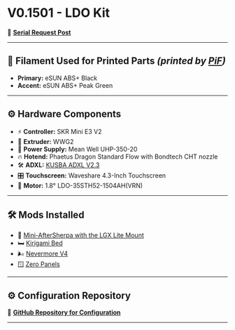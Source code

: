 # **V0.1501 - LDO Kit**

🔗 [**Serial Request Post**](https://www.reddit.com/r/voroncorexy/comments/t4m0zk/voron_v01_serial_request_spitzbirne328668)

---

## 🧵 **Filament Used for Printed Parts** *(printed by [PiF](https://pif.voron.dev/))*
- **Primary:** eSUN ABS+ Black
- **Accent:** eSUN ABS+ Peak Green

---

## ⚙️ **Hardware Components**

- ⚡ **Controller:** SKR Mini E3 V2
- 🧩 **Extruder:** WWG2
- 🔋 **Power Supply:** Mean Well UHP-350-20
- 🔥 **Hotend:** Phaetus Dragon Standard Flow with Bondtech CHT nozzle
- 🛠️ **ADXL:** [KUSBA ADXL V2.3](https://github.com/xbst/KUSBA)
- 🎛️ **Touchscreen:** Waveshare 4.3-Inch Touchscreen
- 📏 **Motor:** 1.8° LDO-35STH52-1504AH(VRN)

---

## 🛠️ **Mods Installed**

- 🔧 [Mini-AfterSherpa with the LGX Lite Mount](https://github.com/PrintersForAnts/Mini-AfterSherpa/tree/main/mods/LGXLiteMount)
- 🛏️ [Kirigami Bed](https://github.com/christophmuellerorg/voron_0_kirigami_bed)
- 🌬️ [Nevermore V4](https://github.com/nevermore3d/Nevermore_Micro/tree/master/V4)
- 🪟 [Zero Panels](https://github.com/zruncho3d/ZeroPanels)

---

## ⚙️ **Configuration Repository**

🔗 [**GitHub Repository for Configuration**](https://github.com/spitzbirne32/V0.1501)

---

